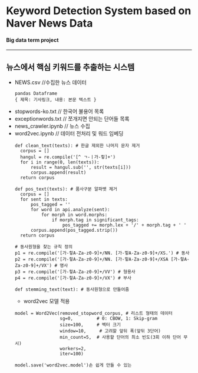 # Keyword Detection System based on Naver News Data
#### Big data term project
--------------------------------
뉴스에서 핵심 키워드를 추출하는 시스템
--------------------------------
- NEWS.csv  //수집한 뉴스 데이터
  ```
  pandas Dataframe
  { 제목: 기사링크, 내용: 본문 텍스트 }
  ```
>
- stopwords-ko.txt // 한국어 불용어 목록
- exceptionwords.txt // 쪼개지면 안되는 단어들 목록
- news_crawler.ipynb // 뉴스 수집
- word2vec.ipynb // 데이터 전처리 및 워드 임베딩 
  ```
  def clean_text(texts): # 한글 제외한 나머지 문자 제거
    corpus = []
    hangul = re.compile('[^ ㄱ-ㅣ가-힣]+')
    for i in range(0, len(texts)):
        result = hangul.sub('', str(texts[i]))
        corpus.append(result)
    return corpus
  
  def pos_text(texts): # 품사구분 알파벳 제거
    corpus = []
    for sent in texts:
        pos_tagged = ''
        for word in api.analyze(sent):
            for morph in word.morphs:
                if morph.tag in significant_tags:
                    pos_tagged += morph.lex + '/' + morph.tag + ' '
        corpus.append(pos_tagged.strip())
    return corpus
   
  # 동사원형을 찾는 규칙 정의
  p1 = re.compile('[가-힣A-Za-z0-9]+/NN. [가-힣A-Za-z0-9]+/XS.') # 동사
  p2 = re.compile('[가-힣A-Za-z0-9]+/NN. [가-힣A-Za-z0-9]+/XSA [가-힣A-Za-z0-9]+/VX') # 명사
  p3 = re.compile('[가-힣A-Za-z0-9]+/VV') # 형용사
  p4 = re.compile('[가-힣A-Za-z0-9]+/VX') # 부사

  def stemming_text(text): # 동사원형으로 만들어줌

  ```
  - word2vec 모델 적용
  ```
  model = Word2Vec(removed_stopword_corpus, # 리스트 형태의 데이터
                   sg=0,         # 0: CBOW, 1: Skip-gram
                   size=100,     # 벡터 크기
                   window=10,     # 고려할 앞뒤 폭(앞뒤 3단어)
                   min_count=5,  # 사용할 단어의 최소 빈도(3회 이하 단어 무시)
                   workers=2,
                   iter=100)

  model.save('word2vec.model')손 쉽게 만들 수 있는

  ```
  
